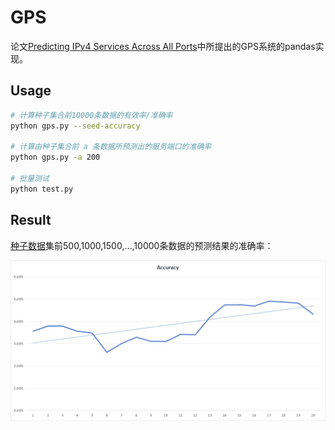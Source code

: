 # GPS

论文[Predicting IPv4 Services Across All Ports](https://dl.acm.org/doi/abs/10.1145/3544216.3544249)中所提出的GPS系统的pandas实现。

## Usage

```bash
# 计算种子集合前10000条数据的有效率/准确率
python gps.py --seed-accuracy

# 计算由种子集合前 a 条数据所预测出的服务端口的准确率
python gps.py -a 200

# 批量测试
python test.py
```

## Result

[种子数据](https://www.dropbox.com/s/rszznd5j1f1o430/lzr_seed_april2021_filt.json.zip?dl=0U)集前500,1000,1500,...,10000条数据的预测结果的准确率：

![excel_fig](./figs/excel_fig.png)

